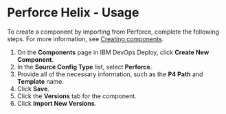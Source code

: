 
# Perforce Helix - Usage

To create a component by importing from Perforce, complete the following steps. For more information, see [Creating components](https://www.ibm.com/docs/en/urbancode-deploy/7.2.3?topic=components-creating "Creating components").

1. On the **Components** page in IBM DevOps Deploy, click **Create New Component**.
2. In the **Source Config Type** list, select **Perforce**.
3. Provide all of the necessary information, such as the **P4 Path** and **Template** name.
4. Click **Save**.
5. Click the **Versions** tab for the component.
6. Click **Import New Versions**.
